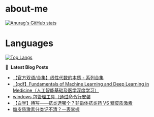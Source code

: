 # about-me
[![Anurag's GitHub stats](https://github-readme-stats.vercel.app/api?username=whitewatercn)](https://github.com/anuraghazra/github-readme-stats)

# Languages
[![Top Langs](https://github-readme-stats.vercel.app/api/top-langs/?username=whitewatercn)](https://github.com/anuraghazra/github-readme-stats)

📕 &nbsp;**Latest Blog Posts**
<!-- BLOG-POST-LIST:START -->
- [【官方双语/合集】线性代数的本质 - 系列合集](https://forum.beginner.center/t/topic/945/1)
- [【pdf】Fundamentals of Machine Learning and Deep Learning in Medicine（人工智能基础及医学深度学习）](https://forum.beginner.center/t/topic/944/1)
- [windows 包管理工具（通过命令行安装](https://forum.beginner.center/t/topic/943/1)
- [【白学】待写——抗炎选哪个？非甾体抗炎药 VS 糖皮质激素](https://forum.beginner.center/t/topic/940/1)
- [糖皮质激素分类记不清？一表掌握](https://forum.beginner.center/t/topic/939/1)
<!-- BLOG-POST-LIST:END -->
